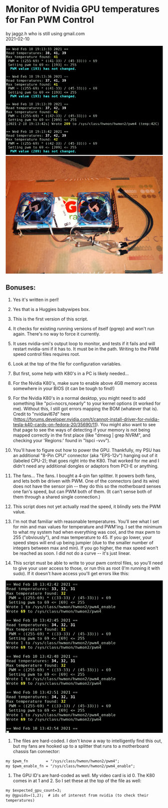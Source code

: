 # Monitor of Nvidia GPU temperatures for Fan PWM Control

by jaggz.h who is still using gmail.com  
2021-02-10

![GPU's being watched ](img/inuse-2021-02-10.png "Script monitoring temperatures")
![Fan-mount Prototype](img/prototype-2021-02-10.jpg "Fans mounted on box-cutout")

## Bonuses:
1. Yes it's written in perl!
1. Yes that is a Huggies babywipes box.
1. This is the first version of this script.
1. It checks for existing running versions of itself (pgrep) and won't run again. There's no way to force it currently.
1. It uses nvidia-smi's output loop to monitor, and tests if it fails and will restart nvidia-smi if it has to.  It must be in the path.  Writing to the PWM speed control files requires root.
1. Look at the top of the file for configuration variables.
1. But first, some help with K80's in a PC is likely needed...
1. For the Nvidia K80's, make sure to enable above 4GB memory access somewhere in your BIOS (it can be tough to find!)
1. For the Nvidia K80's in a normal desktop, you might need to add something like "pci=nocrs,noearly" to your kernel options (it worked for me).  Without this, I still got errors mapping the BOM (whatever that is).  Credit to "nvidiavl67d" here (https://forums.developer.nvidia.com/t/cannot-install-driver-for-nvidia-tesla-k40-cards-on-fedora-20/35690/11).  You might also want to see that page to see the ways of detecting if your memory is not being mapped correctly in the first place (like "dmesg | grep NVRM", and checking your 'Regions:' found in "lspci -vvv").
1. You'll have to figure out how to power the GPU. Thankfully, my PSU has an additional "8-Pin CPU" connector (aka "EPS-12v") hanging out of it (labeled CPU-2); that goes right into the K80.  That worked for me and I didn't need any additional dongles or adaptors from PCI-E or anything.
1. The fans... The fans.  I bought a 4-pin fan splitter. It powers both fans, and lets both be driven with PWM.  One of the connectors (and its wire) does not have the sensor pin -- they do this so the motherboard senses one fan's speed, but can PWM both of them.  (It can't sense both of them through a shared single connection.)
1. This script does not yet actually read the speed, it blindly sets the PWM value.
1. I'm not that familiar with reasonable temperatures.  You'll see what I set for min and max values for temperature and PWM'ing.  I set the minimum to what my system had when everything was cool, and the max pwm to 255 ("obviously"), and max temperature to 45.  If you go lower, your speed steps will end up being jumpier (due to the smaller number of integers between max and min).  If you go higher, the max speed won't be reached as soon.  I did not do a curve -- it's just linear.

1. This script must be able to write to your pwm control files, so you'll need to give your user access to those, or run this as root (I'm running it with sudo). If it doesn't have access you'll get errors like this:

![PWM files inaccessiblePU's being watched ](img/idle-2021-02-10.png "Script failing to access PWM files")

1. The files are hard-coded. I don't know a way to intelligently find this out, but my fans are hooked up to a splitter that runs to a motherboard chassis fan connector:
```
my $pwm_fn        = "/sys/class/hwmon/hwmon2/pwm4";
my $pwm_enable_fn = "/sys/class/hwmon/hwmon2/pwm4_enable";
```

1. The GPU ID's are hard-coded as well. My video card is id 0. The K80 comes in at 1 and 2.  So I set these at the top of the file as well:
```
my $expected_gpu_count=3;
my @gpuids=(1,2);  # ids of interest from nvidia (to check their temperatures)
```

